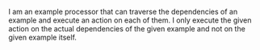 I am an example processor that can traverse the dependencies of an example and execute an action on each of them. I only execute the given action on the actual dependencies of the given example and not on the given example itself.